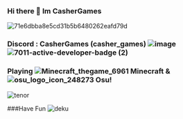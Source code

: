 ### Hi there 👋 Im CasherGames

![71e6dbba8e5cd31b5b6480262eafd79d](https://github.com/CasherGames/CasherGames/assets/86890809/a99956dd-8b26-4cf8-9ad7-99a490381f66)

### Discord : CasherGames (casher_games) ![image](https://github.com/CasherGames/CasherGames/assets/86890809/2203b924-3ca1-4b70-861a-ba3cb7f9a34b) ![7011-active-developer-badge (2)](https://github.com/CasherGames/CasherGames/assets/86890809/5b32dedd-c28a-4dea-811c-50863036a2c4)




### Playing ![Minecraft_thegame_6961](https://github.com/CasherGames/CasherGames/assets/86890809/05891a01-cfdf-42d4-a725-23ae3b9ac4c2) Minecraft &  ![osu_logo_icon_248273](https://github.com/CasherGames/CasherGames/assets/86890809/cfc22103-4d64-460d-9fff-5e4b24fff165) Osu!

![tenor](https://github.com/CasherGames/CasherGames/assets/86890809/a13151e5-6d95-4a23-9205-e729fb073657)


###Have Fun                                                                                                                 ![deku](https://github.com/CasherGames/CasherGames/assets/86890809/c618f877-63a8-448c-a6e9-a038d1d8586b)



